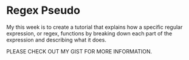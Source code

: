 # Regex Pseudo

My this week is to create a tutorial that explains how a specific regular expression, or regex, functions by breaking down each part of the expression and describing what it does.

PLEASE CHECK OUT MY GIST FOR MORE INFORMATION.

